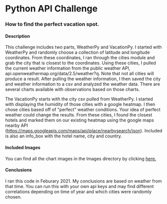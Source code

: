 # Python API Challenge

### How to find the perfect vacation spot.

#### Description

This challenge includes two parts, WeatherPy and VacationPy. I started with WeatherPy and randomly choose a collection of latitude and longitude coordinates. From these coordinates, I ran through the cities module and grab the city that is closest to the coordinates. Using these cities, I pulled the current weather information from the public weather API, api.openweathermap.org/data/2.5/weather?q. Note that not all cities will produce a result. After pulling the weather information, I then saved the city and weather information to a csv and analyzed the weather data. There are several charts available with observations based on those charts.

The VacationPy starts with the city csv pulled from WeatherPy. I started with displaying the humidity of those cities with a google heatmap. I then chose cities based off of "perfect" weather conditions. Your idea of perfect weather could change the results. From these cities, I found the closest hotels and marked them on our existing heatmap using the google maps nearby API (https://maps.googleapis.com/maps/api/place/nearbysearch/json). Included is also an info_box with the hotel name, city and country.

#### Included Images

You can find all the chart images in the Images directory by clicking [here.](Images)
 
#### Conclusions

I ran this code in Feburary 2021. My conclusions are based on weather from that time. You can run this with your own api keys and may find different correlations depending on time of year and which cities were randomly chosen.
